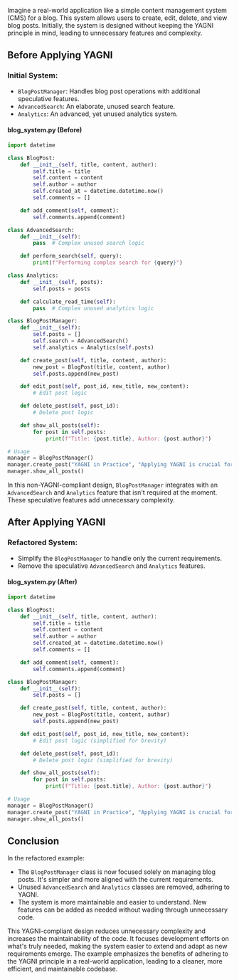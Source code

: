 
Imagine a real-world application like a simple content management system (CMS) for a blog. This system allows users to create, edit, delete, and view blog posts. Initially, the system is designed without keeping the YAGNI principle in mind, leading to unnecessary features and complexity.

## Before Applying YAGNI

### Initial System:

- `BlogPostManager`: Handles blog post operations with additional speculative features.
- `AdvancedSearch`: An elaborate, unused search feature.
- `Analytics`: An advanced, yet unused analytics system.

#### blog_system.py (Before)

```python
import datetime

class BlogPost:
    def __init__(self, title, content, author):
        self.title = title
        self.content = content
        self.author = author
        self.created_at = datetime.datetime.now()
        self.comments = []

    def add_comment(self, comment):
        self.comments.append(comment)

class AdvancedSearch:
    def __init__(self):
        pass  # Complex unused search logic

    def perform_search(self, query):
        print(f"Performing complex search for {query}")

class Analytics:
    def __init__(self, posts):
        self.posts = posts

    def calculate_read_time(self):
        pass  # Complex unused analytics logic

class BlogPostManager:
    def __init__(self):
        self.posts = []
        self.search = AdvancedSearch()
        self.analytics = Analytics(self.posts)

    def create_post(self, title, content, author):
        new_post = BlogPost(title, content, author)
        self.posts.append(new_post)

    def edit_post(self, post_id, new_title, new_content):
        # Edit post logic

    def delete_post(self, post_id):
        # Delete post logic

    def show_all_posts(self):
        for post in self.posts:
            print(f"Title: {post.title}, Author: {post.author}")

# Usage
manager = BlogPostManager()
manager.create_post("YAGNI in Practice", "Applying YAGNI is crucial for clean code.", "Dev")
manager.show_all_posts()
```

In this non-YAGNI-compliant design, `BlogPostManager` integrates with an `AdvancedSearch` and `Analytics` feature that isn't required at the moment. These speculative features add unnecessary complexity.

## After Applying YAGNI

### Refactored System:

- Simplify the `BlogPostManager` to handle only the current requirements.
- Remove the speculative `AdvancedSearch` and `Analytics` features.

#### blog_system.py (After)

```python
import datetime

class BlogPost:
    def __init__(self, title, content, author):
        self.title = title
        self.content = content
        self.author = author
        self.created_at = datetime.datetime.now()
        self.comments = []

    def add_comment(self, comment):
        self.comments.append(comment)

class BlogPostManager:
    def __init__(self):
        self.posts = []

    def create_post(self, title, content, author):
        new_post = BlogPost(title, content, author)
        self.posts.append(new_post)

    def edit_post(self, post_id, new_title, new_content):
        # Edit post logic (simplified for brevity)

    def delete_post(self, post_id):
        # Delete post logic (simplified for brevity)

    def show_all_posts(self):
        for post in self.posts:
            print(f"Title: {post.title}, Author: {post.author}")

# Usage
manager = BlogPostManager()
manager.create_post("YAGNI in Practice", "Applying YAGNI is crucial for clean code.", "Dev")
manager.show_all_posts()
```

## Conclusion

In the refactored example:

- The `BlogPostManager` class is now focused solely on managing blog posts. It's simpler and more aligned with the current requirements.
- Unused `AdvancedSearch` and `Analytics` classes are removed, adhering to YAGNI.
- The system is more maintainable and easier to understand. New features can be added as needed without wading through unnecessary code.

This YAGNI-compliant design reduces unnecessary complexity and increases the maintainability of the code. It focuses development efforts on what's truly needed, making the system easier to extend and adapt as new requirements emerge. The example emphasizes the benefits of adhering to the YAGNI principle in a real-world application, leading to a cleaner, more efficient, and maintainable codebase.